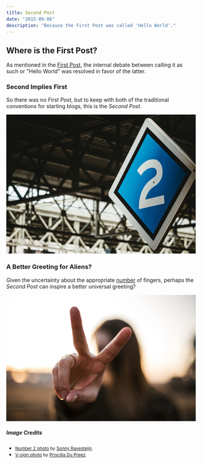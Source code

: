 ```yaml
---
title: Second Post
date: "2015-09-06"
description: "Because the First Post was called 'Hello World'."
---
```


## Where is the First Post?

As mentioned in the [First Post](../hello-world/), the internal debate
between calling it as such or "Hello World" was resolved in favor of the latter.

### Second Implies First

So there was no *First Post*, but to keep with both of the traditional
conventions for starting blogs, this is the *Second Post*.

![Sign with number 2](./second-post.jpg)

### A Better Greeting for Aliens?

Given the uncertainty about the appropriate [number](../hello-world/) of fingers,
perhaps the *Second Post* can inspire a better universal greeting?

![Hand V-sign](./v-sign.jpg)

##### Image Credits

- <small>[Number 2 photo](https://unsplash.com/photos/xyxjKdpUg4I) by [Sonny Ravesteijn](https://unsplash.com/@supersonnytje).</small>
- <small>[V-sign photo](https://unsplash.com/photos/tQagUWpAx5k) by [Priscilla Du Preez](https://unsplash.com/@priscilladupreez).</small>
